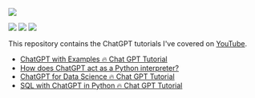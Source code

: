 

![](https://img.freepik.com/free-photo/shot-young-coworkers-sharing-concepts-together_329181-20154.jpg?w=1060&t=st=1671656630~exp=1671657230~hmac=5bd7f3f18aacd1db93a8341143e3eb04b329f07396533bb50652afcffbe458ce)

[![](https://img.shields.io/badge/ChatGPT-FF0000?style=plastic&logo=chatgpt&logoColor=white)](https://www.youtube.com/c/TirendazAcademy)
[![](https://img.shields.io/badge/Python-blue?&style=plastic&logo=python&logoColor=white)](https://tirendazacademy.medium.com)
[![](https://img.shields.io/badge/SQL-green?&style=plastic&logo=sql&logoColor=white)](https://tirendazacademy.medium.com)

This repository contains the ChatGPT tutorials I've covered on [YouTube](https://www.youtube.com/playlist?list=PLbQRubTta6ffYpLSVD7cCjj2juFrWSkhc).


- [ChatGPT with Examples 🔥 Chat GPT Tutorial](https://www.youtube.com/watch?v=KVFwByOIPY8)
- [How does ChatGPT act as a Python interpreter?](https://www.youtube.com/watch?v=Y_rIpeVwS5Y&t=8s)
- [ChatGPT for Data Science 🔥 Chat GPT Tutorial](https://www.youtube.com/watch?v=s7h8ntRQUvI)
- [SQL with ChatGPT in Python 🔥 Chat GPT Tutorial](https://www.youtube.com/watch?v=QbPqz8-IqOs)
